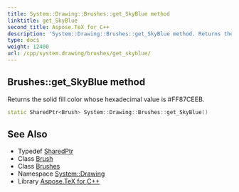 ```yaml
---
title: System::Drawing::Brushes::get_SkyBlue method
linktitle: get_SkyBlue
second_title: Aspose.TeX for C++
description: 'System::Drawing::Brushes::get_SkyBlue method. Returns the solid fill color whose hexadecimal value is #FF87CEEB in C++.'
type: docs
weight: 12400
url: /cpp/system.drawing/brushes/get_skyblue/
---
```

## Brushes::get_SkyBlue method


Returns the solid fill color whose hexadecimal value is #FF87CEEB.

```cpp
static SharedPtr<Brush> System::Drawing::Brushes::get_SkyBlue()
```

## See Also

* Typedef [SharedPtr](../../../system/sharedptr/)
* Class [Brush](../../brush/)
* Class [Brushes](../)
* Namespace [System::Drawing](../../)
* Library [Aspose.TeX for C++](../../../)
